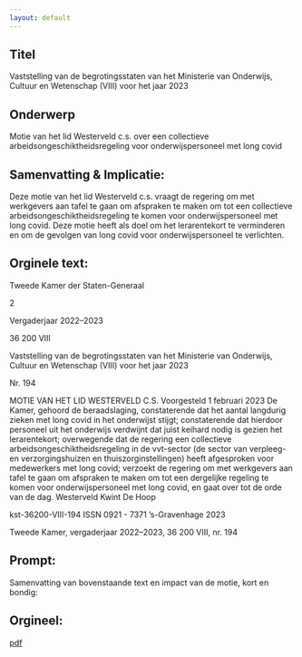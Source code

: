 ```yaml
---
layout: default
---
```

## Titel
Vaststelling van de begrotingsstaten van het Ministerie van Onderwijs, Cultuur en Wetenschap (VIII) voor het jaar 2023
## Onderwerp
Motie van het lid Westerveld c.s. over een collectieve arbeidsongeschiktheidsregeling voor onderwijspersoneel met long covid
## Samenvatting & Implicatie:

Deze motie van het lid Westerveld c.s. vraagt de regering om met werkgevers aan tafel te gaan om afspraken te maken om tot een collectieve arbeidsongeschiktheidsregeling te komen voor onderwijspersoneel met long covid. Deze motie heeft als doel om het lerarentekort te verminderen en om de gevolgen van long covid voor onderwijspersoneel te verlichten.
## Orginele text:


Tweede Kamer der Staten-Generaal

2

Vergaderjaar 2022–2023

36 200 VIII

Vaststelling van de begrotingsstaten van het
Ministerie van Onderwijs, Cultuur en
Wetenschap (VIII) voor het jaar 2023

Nr. 194

MOTIE VAN HET LID WESTERVELD C.S.
Voorgesteld 1 februari 2023
De Kamer,
gehoord de beraadslaging,
constaterende dat het aantal langdurig zieken met long covid in het
onderwijst stijgt;
constaterende dat hierdoor personeel uit het onderwijs verdwijnt dat juist
keihard nodig is gezien het lerarentekort;
overwegende dat de regering een collectieve arbeidsongeschiktheidsregeling in de vvt-sector (de sector van verpleeg- en verzorgingshuizen en
thuiszorginstellingen) heeft afgesproken voor medewerkers met long
covid;
verzoekt de regering om met werkgevers aan tafel te gaan om afspraken
te maken om tot een dergelijke regeling te komen voor onderwijspersoneel met long covid,
en gaat over tot de orde van de dag.
Westerveld
Kwint
De Hoop

kst-36200-VIII-194
ISSN 0921 - 7371
’s-Gravenhage 2023

Tweede Kamer, vergaderjaar 2022–2023, 36 200 VIII, nr. 194


## Prompt:
Samenvatting van bovenstaande text en impact van de motie, kort en bondig:

## Orgineel:
[pdf](https://gegevensmagazijn.tweedekamer.nl/OData/v4/2.0/Document(c52d52c1-6571-4408-8aaa-ed417e8f4f48)/resource)
